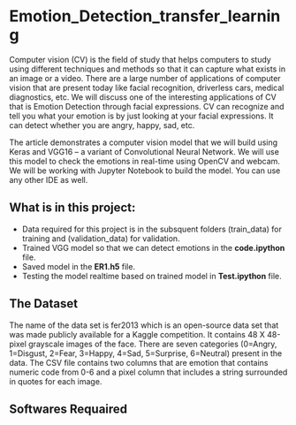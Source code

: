 # Emotion_Detection_transfer_learning
Computer vision (CV) is the field of study that helps computers to study using different techniques and methods so that it can capture what exists in an image or a video. There are a large number of applications of computer vision that are present today like facial recognition, driverless cars, medical diagnostics, etc. We will discuss one of the interesting applications of CV that is Emotion Detection through facial expressions. CV can recognize and tell you what your emotion is by just looking at your facial expressions. It can detect whether you are angry, happy, sad, etc.

The article demonstrates a computer vision model that we will build using Keras and VGG16 – a variant of Convolutional Neural Network. We will use this model to check the emotions in real-time using OpenCV and webcam. We will be working with Jupyter Notebook to build the model. You can use any other IDE as well.


## What is in this project:
   * Data required for this project is in the subsquent folders (train_data) for training and (validation_data) for validation.
   * Trained VGG model so that we can detect emotions in the **code.ipython** file.
   * Saved model in the **ER1.h5** file.
   * Testing the model realtime based on trained model in **Test.ipython** file.
   
## The Dataset
The name of the data set is fer2013 which is an open-source data set that was made publicly available for a Kaggle competition. It contains 48 X 48-pixel grayscale images of the face. There are seven categories (0=Angry, 1=Disgust, 2=Fear, 3=Happy, 4=Sad, 5=Surprise, 6=Neutral) present in the data. The CSV file contains two columns that are emotion that contains numeric code from 0-6 and a pixel column that includes a string surrounded in quotes for each image.

## Softwares Requaired
